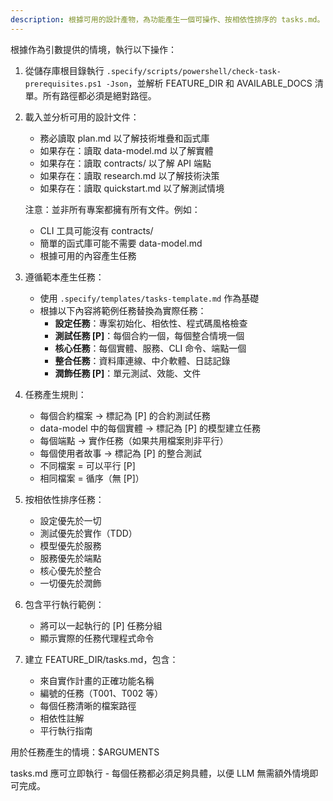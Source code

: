 ```yaml
---
description: 根據可用的設計產物，為功能產生一個可操作、按相依性排序的 tasks.md。
---
```


根據作為引數提供的情境，執行以下操作：

1. 從儲存庫根目錄執行 `.specify/scripts/powershell/check-task-prerequisites.ps1 -Json`，並解析 FEATURE_DIR 和 AVAILABLE_DOCS 清單。所有路徑都必須是絕對路徑。
2. 載入並分析可用的設計文件：
   - 務必讀取 plan.md 以了解技術堆疊和函式庫
   - 如果存在：讀取 data-model.md 以了解實體
   - 如果存在：讀取 contracts/ 以了解 API 端點
   - 如果存在：讀取 research.md 以了解技術決策
   - 如果存在：讀取 quickstart.md 以了解測試情境

   注意：並非所有專案都擁有所有文件。例如：
   - CLI 工具可能沒有 contracts/
   - 簡單的函式庫可能不需要 data-model.md
   - 根據可用的內容產生任務

3. 遵循範本產生任務：
   - 使用 `.specify/templates/tasks-template.md` 作為基礎
   - 根據以下內容將範例任務替換為實際任務：
     * **設定任務**：專案初始化、相依性、程式碼風格檢查
     * **測試任務 [P]**：每個合約一個，每個整合情境一個
     * **核心任務**：每個實體、服務、CLI 命令、端點一個
     * **整合任務**：資料庫連線、中介軟體、日誌記錄
     * **潤飾任務 [P]**：單元測試、效能、文件

4. 任務產生規則：
   - 每個合約檔案 → 標記為 [P] 的合約測試任務
   - data-model 中的每個實體 → 標記為 [P] 的模型建立任務
   - 每個端點 → 實作任務（如果共用檔案則非平行）
   - 每個使用者故事 → 標記為 [P] 的整合測試
   - 不同檔案 = 可以平行 [P]
   - 相同檔案 = 循序（無 [P]）

5. 按相依性排序任務：
   - 設定優先於一切
   - 測試優先於實作（TDD）
   - 模型優先於服務
   - 服務優先於端點
   - 核心優先於整合
   - 一切優先於潤飾

6. 包含平行執行範例：
   - 將可以一起執行的 [P] 任務分組
   - 顯示實際的任務代理程式命令

7. 建立 FEATURE_DIR/tasks.md，包含：
   - 來自實作計畫的正確功能名稱
   - 編號的任務（T001、T002 等）
   - 每個任務清晰的檔案路徑
   - 相依性註解
   - 平行執行指南

用於任務產生的情境：$ARGUMENTS

tasks.md 應可立即執行 - 每個任務都必須足夠具體，以便 LLM 無需額外情境即可完成。